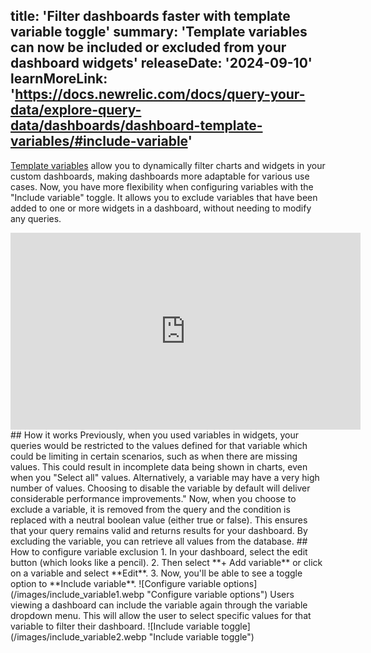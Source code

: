 title: 'Filter dashboards faster with template variable toggle'
summary: 'Template variables can now be included or excluded from your dashboard widgets'
releaseDate: '2024-09-10'
learnMoreLink: 'https://docs.newrelic.com/docs/query-your-data/explore-query-data/dashboards/dashboard-template-variables/#include-variable'
---
[Template variables](https://docs.newrelic.com/whats-new/2022/11/whats-new-11-30-dashboard-template-variables/) allow you to dynamically filter charts and widgets in your custom dashboards, making dashboards more adaptable for various use cases.
Now, you have more flexibility when configuring variables with the "Include variable" toggle. It allows you to exclude variables that have been added to one or more widgets in a dashboard, without needing to modify any queries.
<iframe width="560" height="315" src="https://fast.wistia.net/embed/iframe/vr5sy04mpf" frameborder="0" allow="accelerometer; autoplay; clipboard-write; encrypted-media; gyroscope; picture-in-picture" allowfullscreen></iframe>
## How it works
Previously, when you used variables in widgets, your queries would be restricted to the values defined for that variable which could be limiting in certain scenarios, such as when there are missing values. This could result in incomplete data being shown in charts, even when you "Select all" values. Alternatively, a variable may have a very high number of values. Choosing to disable the variable by default will deliver considerable performance improvements."
Now, when you choose to exclude a variable, it is removed from the query and the condition is replaced with a neutral boolean value (either true or false). This ensures that your query remains valid and returns results for your dashboard. By excluding the variable, you can retrieve all values from the database.
## How to configure variable exclusion
1. In your dashboard, select the edit button (which looks like a pencil).
2. Then select **+ Add variable** or click on a variable and select **Edit**.
3. Now, you'll be able to see a toggle option to **Include variable**.
![Configure variable options](/images/include_variable1.webp "Configure variable options")
Users viewing a dashboard can include the variable again through the variable dropdown menu. This will allow the user to select specific values for that variable to filter their dashboard.
![Include variable toggle](/images/include_variable2.webp "Include variable toggle")